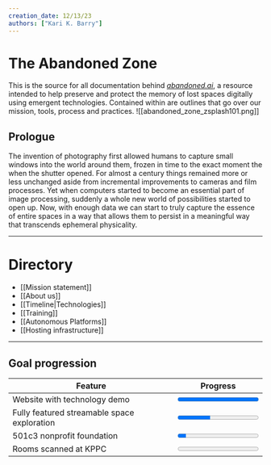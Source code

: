 ```yaml
---
creation_date: 12/13/23
authors: ["Kari K. Barry"]
---
```


# The Abandoned Zone

This is the source for all documentation behind [*abandoned.ai*](https://abandoned.ai), a resource intended to help preserve and protect the memory of lost spaces digitally using emergent technologies. Contained within are outlines that go over our mission, tools, process and practices.
![[abandoned_zone_zsplash101.png]]
## Prologue

The invention of photography first allowed humans to capture small windows into the world around them, frozen in time to the exact moment the when the shutter opened. For almost a century things remained more or less unchanged aside from incremental improvements to cameras and film processes. Yet when computers started to become an essential part of image processing, suddenly a whole new world of possibilities started to open up. Now, with enough data we can start to truly capture the essence of entire spaces in a way that allows them to persist in a meaningful way that transcends ephemeral physicality.

---

# Directory

- [[Mission statement]]
- [[About us]]
- [[Timeline|Technologies]]
- [[Training]]
- [[Autonomous Platforms]]
- [[Hosting infrastructure]]

---

## Goal progression
| Feature | Progress |
|---------|----------|
|Website with technology demo | <progress value="100" max="100"></progress> |
|Fully featured streamable space exploration |<progress value="40" max="100"></progress> | 
|501c3 nonprofit foundation | <progress value="10" max="100"></progress>|   
|Rooms scanned at KPPC |<progress value="0.5" max="100"></progress> |  

